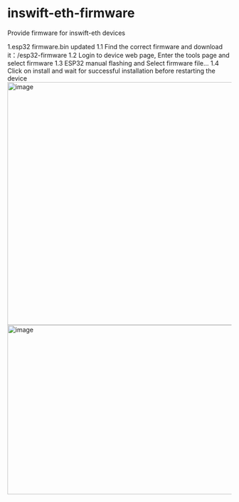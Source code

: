 # inswift-eth-firmware
Provide firmware for inswift-eth devices

1.esp32 firmware.bin updated
 1.1 Find the correct firmware and download it：/esp32-firmware
 1.2 Login to device web page, Enter the tools page and select firmware
 1.3 ESP32 manual flashing and Select firmware file...
 1.4 Click on install and wait for successful installation before restarting the device
 <img width="1139" height="545" alt="image" src="https://github.com/user-attachments/assets/2f5c3f97-db8c-4e80-afb3-94451c6a6e9f" />
<img width="1052" height="380" alt="image" src="https://github.com/user-attachments/assets/305127c5-4ed3-46df-a889-e6d05c5f6db1" />
